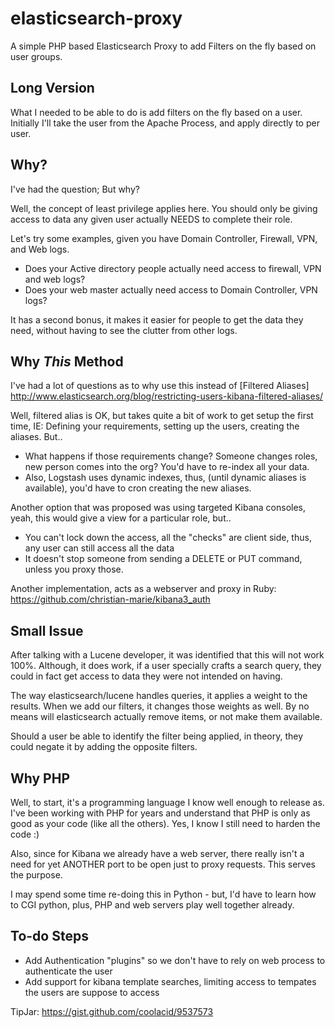 elasticsearch-proxy
===================

A simple PHP based Elasticsearch Proxy to add Filters on the fly based on user groups.

Long Version
------------

What I needed to be able to do is add filters on the fly based on a user. Initially I'll take the user from the Apache Process, and apply directly to per user.

Why?
----

I've had the question; But why? 

Well, the concept of least privilege applies here. You should only be giving access to data any given user actually NEEDS to complete their role. 

Let's try some examples, given you have Domain Controller, Firewall, VPN, and Web logs.
- Does your Active directory people actually need access to firewall, VPN and web logs?
- Does your web master actually need access to Domain Controller, VPN logs?

It has a second bonus, it makes it easier for people to get the data they need, without having to see the clutter from other logs.

Why *This* Method
------------------

I've had a lot of questions as to why use this instead of [Filtered Aliases] http://www.elasticsearch.org/blog/restricting-users-kibana-filtered-aliases/

Well, filtered alias is OK, but takes quite a bit of work to get setup the first time, IE: Defining your requirements, setting up the users, creating the aliases. But..
- What happens if those requirements change? Someone changes roles, new person comes into the org? You'd have to re-index all your data.  
- Also, Logstash uses dynamic indexes, thus, (until dynamic aliases is available), you'd have to cron creating the new aliases. 

Another option that was proposed was using targeted Kibana consoles, yeah, this would give a view for a particular role, but..
- You can't lock down the access, all the "checks" are client side, thus, any user can still access all the data
- It doesn't stop someone from sending a DELETE or PUT command, unless you proxy those.

Another implementation, acts as a webserver and proxy in Ruby: https://github.com/christian-marie/kibana3_auth

Small Issue
-----------

After talking with a Lucene developer, it was identified that this will not work 100%. Although, it does work, if a user specially crafts a search query, they could in fact get access to data they were not intended on having.

The way elasticsearch/lucene handles queries, it applies a weight to the results. When we add our filters, it changes those weights as well. By no means will elasticsearch actually remove items, or not make them available.

Should a user be able to identify the filter being applied, in theory, they could negate it by adding the opposite filters. 


Why PHP
-------

Well, to start, it's a programming language I know well enough to release as. I've been working with PHP for years and understand that PHP is only as good as your code (like all the others). Yes, I know I still need to harden the code :)

Also, since for Kibana we already have a web server, there really isn't a need for yet ANOTHER port to be open just to proxy requests. This serves the purpose.

I may spend some time re-doing this in Python - but, I'd have to learn how to CGI python, plus, PHP and web servers play well together already. 


To-do Steps
----------

- Add Authentication "plugins" so we don't have to rely on web process to authenticate the user
- Add support for kibana template searches, limiting access to tempates the users are suppose to access


TipJar: https://gist.github.com/coolacid/9537573
